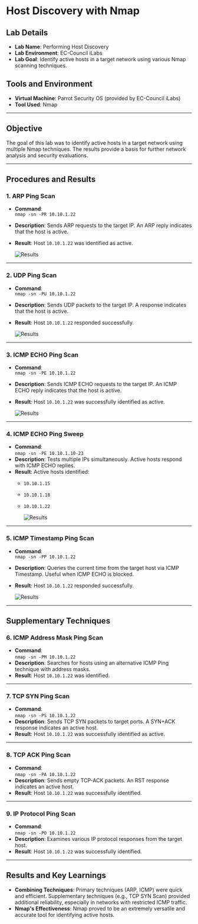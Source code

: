 # Host Discovery with Nmap

## Lab Details

- **Lab Name**: Performing Host Discovery
- **Lab Environment**: EC-Council iLabs
- **Lab Goal**: Identify active hosts in a target network using various Nmap scanning techniques.

## Tools and Environment

- **Virtual Machine**: Parrot Security OS (provided by EC-Council iLabs)
- **Tool Used**: Nmap

---

## Objective

The goal of this lab was to identify active hosts in a target network using multiple Nmap techniques. The results provide a basis for further network analysis and security evaluations.

---

## Procedures and Results

### 1. ARP Ping Scan

- **Command**:  
  `nmap -sn -PR 10.10.1.22`
- **Description**: Sends ARP requests to the target IP. An ARP reply indicates that the host is active.
- **Result**: Host `10.10.1.22` was identified as active.
  
     ![Results](https://i.imgur.com/CyWMg7X.png)
  
---

### 2. UDP Ping Scan

- **Command**:  
  `nmap -sn -PU 10.10.1.22`
- **Description**: Sends UDP packets to the target IP. A response indicates that the host is active.
- **Result**: Host `10.10.1.22` responded successfully.


     ![Results](https://i.imgur.com/z0fcP3D.png)
---

### 3. ICMP ECHO Ping Scan

- **Command**:  
  `nmap -sn -PE 10.10.1.22`
- **Description**: Sends ICMP ECHO requests to the target IP. An ICMP ECHO reply indicates that the host is active.
- **Result**: Host `10.10.1.22` was successfully identified as active.

     ![Results](https://i.imgur.com/sAc9Dip.png)

---

### 4. ICMP ECHO Ping Sweep

- **Command**:  
  `nmap -sn -PE 10.10.1.10-23`
- **Description**: Tests multiple IPs simultaneously. Active hosts respond with ICMP ECHO replies.
- **Result**: Active hosts identified:  
  - `10.10.1.15`  
  - `10.10.1.18`  
  - `10.10.1.22`

     ![Results](https://i.imgur.com/Xz9YQKt.png)

---

### 5. ICMP Timestamp Ping Scan

- **Command**:  
  `nmap -sn -PP 10.10.1.22`
- **Description**: Queries the current time from the target host via ICMP Timestamp. Useful when ICMP ECHO is blocked.
- **Result**: Host `10.10.1.22` responded successfully.

  ![Results](https://i.imgur.com/MxUOeFJ.png)

---

## Supplementary Techniques

### 6. ICMP Address Mask Ping Scan

- **Command**:  
  `nmap -sn -PM 10.10.1.22`
- **Description**: Searches for hosts using an alternative ICMP Ping technique with address masks.
- **Result**: Host `10.10.1.22` was identified.

---

### 7. TCP SYN Ping Scan

- **Command**:  
  `nmap -sn -PS 10.10.1.22`
- **Description**: Sends TCP SYN packets to target ports. A SYN+ACK response indicates an active host.
- **Result**: Host `10.10.1.22` was successfully identified as active.

---

### 8. TCP ACK Ping Scan

- **Command**:  
  `nmap -sn -PA 10.10.1.22`
- **Description**: Sends empty TCP-ACK packets. An RST response indicates an active host.
- **Result**: Host `10.10.1.22` was successfully identified.

---

### 9. IP Protocol Ping Scan

- **Command**:  
  `nmap -sn -PO 10.10.1.22`
- **Description**: Examines various IP protocol responses from the target host.
- **Result**: Host `10.10.1.22` was successfully identified.

---

## Results and Key Learnings

- **Combining Techniques**: Primary techniques (ARP, ICMP) were quick and efficient. Supplementary techniques (e.g., TCP SYN Scan) provided additional reliability, especially in networks with restricted ICMP traffic.
- **Nmap's Effectiveness**: Nmap proved to be an extremely versatile and accurate tool for identifying active hosts.
